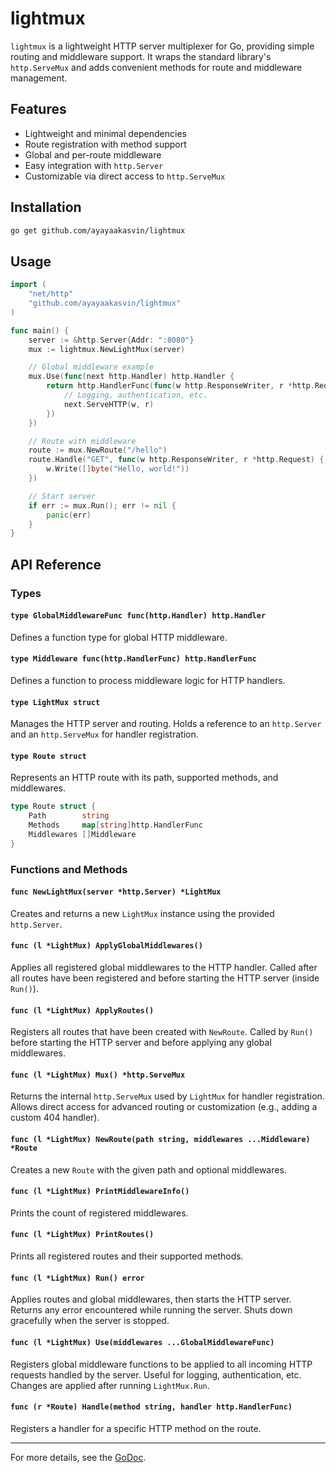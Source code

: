 # lightmux

`lightmux` is a lightweight HTTP server multiplexer for Go, providing simple routing and middleware support. It wraps the standard library's `http.ServeMux` and adds convenient methods for route and middleware management.

## Features

- Lightweight and minimal dependencies
- Route registration with method support
- Global and per-route middleware
- Easy integration with `http.Server`
- Customizable via direct access to `http.ServeMux`

## Installation

```sh
go get github.com/ayayaakasvin/lightmux
```

## Usage

```go
import (
    "net/http"
    "github.com/ayayaakasvin/lightmux"
)

func main() {
    server := &http.Server{Addr: ":8080"}
    mux := lightmux.NewLightMux(server)

    // Global middleware example
    mux.Use(func(next http.Handler) http.Handler {
        return http.HandlerFunc(func(w http.ResponseWriter, r *http.Request) {
            // Logging, authentication, etc.
            next.ServeHTTP(w, r)
        })
    })

    // Route with middleware
    route := mux.NewRoute("/hello")
    route.Handle("GET", func(w http.ResponseWriter, r *http.Request) {
        w.Write([]byte("Hello, world!"))
    })

    // Start server
    if err := mux.Run(); err != nil {
        panic(err)
    }
}
```

## API Reference

### Types

#### `type GlobalMiddlewareFunc func(http.Handler) http.Handler`

Defines a function type for global HTTP middleware.

#### `type Middleware func(http.HandlerFunc) http.HandlerFunc`

Defines a function to process middleware logic for HTTP handlers.

#### `type LightMux struct`

Manages the HTTP server and routing. Holds a reference to an `http.Server` and an `http.ServeMux` for handler registration.

#### `type Route struct`

Represents an HTTP route with its path, supported methods, and middlewares.

```go
type Route struct {
    Path        string
    Methods     map[string]http.HandlerFunc
    Middlewares []Middleware
}
```

### Functions and Methods

#### `func NewLightMux(server *http.Server) *LightMux`

Creates and returns a new `LightMux` instance using the provided `http.Server`.

#### `func (l *LightMux) ApplyGlobalMiddlewares()`

Applies all registered global middlewares to the HTTP handler. Called after all routes have been registered and before starting the HTTP server (inside `Run()`).

#### `func (l *LightMux) ApplyRoutes()`

Registers all routes that have been created with `NewRoute`. Called by `Run()` before starting the HTTP server and before applying any global middlewares.

#### `func (l *LightMux) Mux() *http.ServeMux`

Returns the internal `http.ServeMux` used by `LightMux` for handler registration. Allows direct access for advanced routing or customization (e.g., adding a custom 404 handler).

#### `func (l *LightMux) NewRoute(path string, middlewares ...Middleware) *Route`

Creates a new `Route` with the given path and optional middlewares.

#### `func (l *LightMux) PrintMiddlewareInfo()`

Prints the count of registered middlewares.

#### `func (l *LightMux) PrintRoutes()`

Prints all registered routes and their supported methods.

#### `func (l *LightMux) Run() error`

Applies routes and global middlewares, then starts the HTTP server. Returns any error encountered while running the server. Shuts down gracefully when the server is stopped.

#### `func (l *LightMux) Use(middlewares ...GlobalMiddlewareFunc)`

Registers global middleware functions to be applied to all incoming HTTP requests handled by the server. Useful for logging, authentication, etc. Changes are applied after running `LightMux.Run`.

#### `func (r *Route) Handle(method string, handler http.HandlerFunc)`

Registers a handler for a specific HTTP method on the route.

---

For more details, see the [GoDoc](https://pkg.go.dev/github.com/ayayaakasvin/lightmux).

